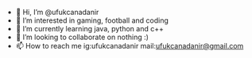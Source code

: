 - 👋 Hi, I’m @ufukcanadanir
- 👀 I’m interested in gaming, football and coding
- 🌱 I’m currently learning java, python and c++
- 💞️ I’m looking to collaborate on nothing :)
- 📫 How to reach me ig:ufukcanadanir mail:ufukcanadanir@gmail.com

<!---
ufukcanadanir/ufukcanadanir is a ✨ special ✨ repository because its `README.md` (this file) appears on your GitHub profile.
You can click the Preview link to take a look at your changes.
--->
